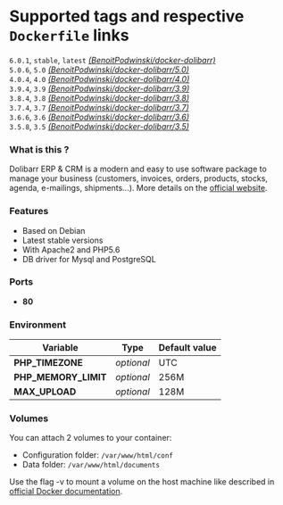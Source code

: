 # Supported tags and respective `Dockerfile` links

`6.0.1`, `stable`, `latest` [*(BenoitPodwinski/docker-dolibarr)*](https://github.com/BenoitPodwinski/docker-dolibarr)<br>
`5.0.6`, `5.0` [*(BenoitPodwinski/docker-dolibarr/5.0)*](https://github.com/BenoitPodwinski/docker-dolibarr/tree/5.0)<br>
`4.0.4`, `4.0` [*(BenoitPodwinski/docker-dolibarr/4.0)*](https://github.com/BenoitPodwinski/docker-dolibarr/tree/4.0)<br>
`3.9.4`, `3.9` [*(BenoitPodwinski/docker-dolibarr/3.9)*](https://github.com/BenoitPodwinski/docker-dolibarr/tree/3.9)<br>
`3.8.4`, `3.8` [*(BenoitPodwinski/docker-dolibarr/3.8)*](https://github.com/BenoitPodwinski/docker-dolibarr/tree/3.8)<br>
`3.7.4`, `3.7` [*(BenoitPodwinski/docker-dolibarr/3.7)*](https://github.com/BenoitPodwinski/docker-dolibarr/tree/3.7)<br>
`3.6.6`, `3.6` [*(BenoitPodwinski/docker-dolibarr/3.6)*](https://github.com/BenoitPodwinski/docker-dolibarr/tree/3.6)<br>
`3.5.8`, `3.5` [*(BenoitPodwinski/docker-dolibarr/3.5)*](https://github.com/BenoitPodwinski/docker-dolibarr/tree/3.5)<br>

### What is this ?

Dolibarr ERP & CRM is a modern and easy to use software package to manage your business (customers, invoices, orders, products, stocks, agenda, e-mailings, shipments...). More details on the [official website](https://www.dolibarr.org/).

### Features

- Based on Debian
- Latest stable versions
- With Apache2 and PHP5.6
- DB driver for Mysql and PostgreSQL

### Ports

- **80**

### Environment

| Variable | Type | Default value |
| -------- | ---- | ------------- |
| **PHP_TIMEZONE** | *optional* | UTC
| **PHP_MEMORY_LIMIT** | *optional* | 256M
| **MAX_UPLOAD** | *optional* | 128M


### Volumes

You can attach 2 volumes to your container:

- Configuration folder: `/var/www/html/conf`
- Data folder: `/var/www/html/documents`

Use the flag -v to mount a volume on the host machine like described in [official Docker documentation](https://docs.docker.com/engine/userguide/containers/dockervolumes/).